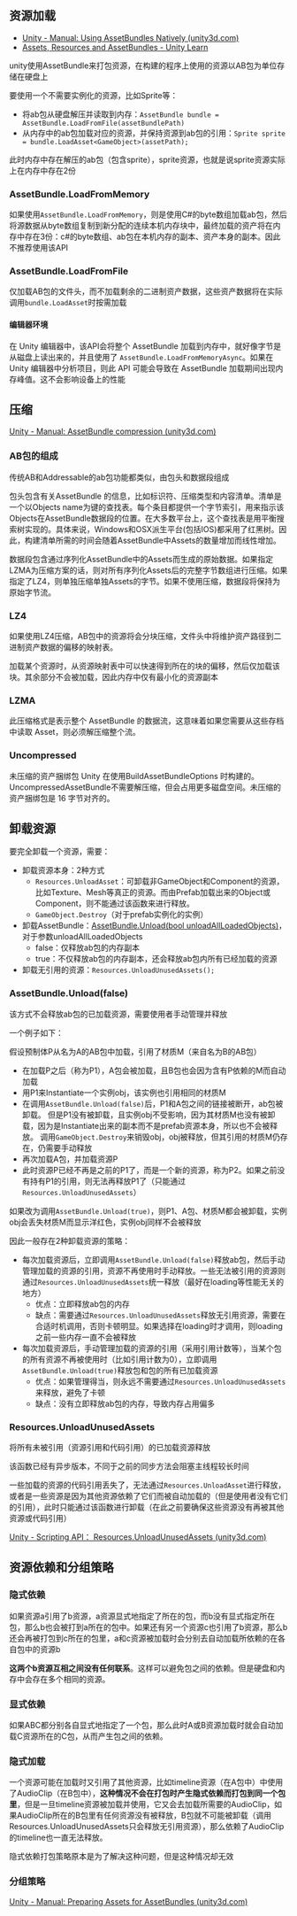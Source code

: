 ## 资源加载

-   [Unity - Manual: Using AssetBundles Natively (unity3d.com)](https://docs.unity3d.com/Manual/AssetBundles-Native.html)
-   [Assets, Resources and AssetBundles - Unity Learn](https://learn.unity.com/tutorial/assets-resources-and-assetbundles)

unity使用AssetBundle来打包资源，在构建的程序上使用的资源以AB包为单位存储在硬盘上

要使用一个不需要实例化的资源，比如Sprite等：

-   将ab包从硬盘解压并读取到内存：`AssetBundle bundle = AssetBundle.LoadFromFile(assetBundlePath)`
-   从内存中的ab包加载对应的资源，并保持资源到ab包的引用：`Sprite sprite = bundle.LoadAsset<GameObject>(assetPath);`

此时内存中存在解压的ab包（包含sprite），sprite资源，也就是说sprite资源实际上在内存中存在2份

### AssetBundle.LoadFromMemory

如果使用`AssetBundle.LoadFromMemory`，则是使用C#的byte数组加载ab包，然后将源数据从byte数组复制到新分配的连续本机内存块中，最终加载的资产将在内存中存在3份：c#的byte数组、ab包在本机内存的副本、资产本身的副本。因此不推荐使用该API

### AssetBundle.LoadFromFile

仅加载AB包的文件头，而不加载剩余的二进制资产数据，这些资产数据将在实际调用`bundle.LoadAsset`时按需加载

#### 编辑器环境

在 Unity 编辑器中，该API会将整个 AssetBundle 加载到内存中，就好像字节是从磁盘上读出来的，并且使用了 `AssetBundle.LoadFromMemoryAsync`。如果在 Unity 编辑器中分析项目，则此 API 可能会导致在 AssetBundle 加载期间出现内存峰值。这不会影响设备上的性能

## 压缩

[Unity - Manual: AssetBundle compression (unity3d.com)](https://docs.unity3d.com/Manual/AssetBundles-Cache.html)

### AB包的组成

传统AB和Addressable的ab包功能都类似，由包头和数据段组成

包头包含有关AssetBundle 的信息，比如标识符、压缩类型和内容清单。清单是一个以Objects name为键的查找表。每个条目都提供一个字节索引，用来指示该Objects在AssetBundle数据段的位置。在大多数平台上，这个查找表是用平衡搜索树实现的。具体来说，Windows和OSX派生平台(包括IOS)都采用了红黑树。因此，构建清单所需的时间会随着AssetBundle中Assets的数量增加而线性增加。

数据段包含通过序列化AssetBundle中的Assets而生成的原始数据。如果指定LZMA为压缩方案的话，则对所有序列化Assets后的完整字节数组进行压缩。如果指定了LZ4，则单独压缩单独Assets的字节。如果不使用压缩，数据段将保持为原始字节流。

### LZ4

如果使用LZ4压缩，AB包中的资源将会分块压缩，文件头中将维护资产路径到二进制资产数据的偏移的映射表。

加载某个资源时，从资源映射表中可以快速得到所在的块的偏移，然后仅加载该块。其余部分不会被加载，因此内存中仅有最小化的资源副本

### LZMA

此压缩格式是表示整个 AssetBundle 的数据流，这意味着如果您需要从这些存档中读取 Asset，则必须解压缩整个流。

### Uncompressed

未压缩的资产捆绑包 Unity 在使用BuildAssetBundleOptions 时构建的。UncompressedAssetBundle不需要解压缩，但会占用更多磁盘空间。未压缩的资产捆绑包是 16 字节对齐的。

## 卸载资源

要完全卸载一个资源，需要：

-   卸载资源本身：2种方式
    -   `Resources.UnloadAsset`：可卸载非GameObject和Component的资源，比如Texture、Mesh等真正的资源。而由Prefab加载出来的Object或Component，则不能通过该函数来进行释放。
    -   `GameObject.Destroy`（对于prefab实例化的实例）
-   卸载AssetBundle：[AssetBundle.Unload(bool unloadAllLoadedObjects)](https://docs.unity3d.com/ScriptReference/AssetBundle.Unload.html)，对于参数unloadAllLoadedObjects
    -   false：仅释放ab包的内存副本
    -   true：不仅释放ab包的内存副本，还会释放ab包内所有已经加载的资源
-   卸载无引用的资源：`Resources.UnloadUnusedAssets();`

### AssetBundle.Unload(false)

该方式不会释放ab包的已加载资源，需要使用者手动管理并释放

一个例子如下：

假设预制体P从名为A的AB包中加载，引用了材质M（来自名为B的AB包）

-   在加载P之后（称为P1），A包会被加载，且B包也会因为含有P依赖的M而自动加载
-   用P1来Instantiate一个实例obj，该实例也引用相同的材质M
-   在调用`AssetBundle.Unload(false)`后，P1和A包之间的链接被断开，ab包被卸载。
    但是P1没有被卸载，且实例obj不受影响，因为其材质M也没有被卸载，因为是Instantiate出来的副本而不是prefab资源本身，所以也不会被释放。
    调用`GameObject.Destroy`来销毁obj，obj被释放，但其引用的材质M仍存在，仍需要手动释放
-   再次加载A包，并加载资源P
-   此时资源P已经不再是之前的P1了，而是一个新的资源，称为P2。如果之前没有持有P1的引用，则无法再释放P1了（只能通过`Resources.UnloadUnusedAssets`）

如果改为调用`AssetBundle.Unload(true)`，则P1、A包、材质M都会被卸载，实例obj会丢失材质M而显示洋红色，实例obj同样不会被释放

因此一般存在2种卸载资源的策略：

-   每次加载资源后，立即调用`AssetBundle.Unload(false)`释放ab包，然后手动管理加载的资源的引用，资源不再使用时手动释放。一些无法被引用的资源则通过`Resources.UnloadUnusedAssets`统一释放（最好在loading等性能无关的地方）
    -   优点：立即释放ab包的内存
    -   缺点：需要通过`Resources.UnloadUnusedAssets`释放无引用资源，需要在合适时机调用，否则卡顿明显。如果选择在loading时才调用，则loading之前一些内存一直不会被释放
-   每次加载资源后，手动管理加载的资源的引用（采用引用计数等），当某个包的所有资源不再被使用时（比如引用计数为0），立即调用`AssetBundle.Unload(true)`释放包和包的所有已加载资源
    -   优点：如果管理得当，则永远不需要通过`Resources.UnloadUnusedAssets`来释放，避免了卡顿
    -   缺点：没有立即释放ab包的内存，导致内存占用偏多

### Resources.UnloadUnusedAssets

将所有未被引用（资源引用和代码引用）的已加载资源释放

该函数已经有异步版本，不同于之前的同步方法会阻塞主线程较长时间

一些加载的资源的代码引用丢失了，无法通过`Resources.UnloadAsset`进行释放，或者是一些资源是因为其他资源依赖了它们而被自动加载的（但是使用者没有它们的引用），此时只能通过该函数进行卸载（在此之前要确保这些资源没有再被其他资源或代码引用）

[Unity - Scripting API： Resources.UnloadUnusedAssets (unity3d.com)](https://docs.unity3d.com/ScriptReference/Resources.UnloadUnusedAssets.html)

## 资源依赖和分组策略

### 隐式依赖

如果资源a引用了b资源，a资源显式地指定了所在的包，而b没有显式指定所在包，那么b也会被打到a所在的包中。如果还有另一个资源c也引用了b资源，那么b还会再被打包到c所在的包里，a和c资源被加载时会分别去自动加载所依赖的在各自包中的资源b

**这两个b资源互相之间没有任何联系**。这样可以避免包之间的依赖。但是硬盘和内存中会存在多个相同的资源。

### 显式依赖

如果ABC都分别各自显式地指定了一个包，那么此时A或B资源加载时就会自动加载C资源所在的C包，从而产生包之间的依赖。

### 隐式加载

一个资源可能在加载时又引用了其他资源，比如timeline资源（在A包中）中使用了AudioClip（在B包中），**这种情况不会在打包时产生隐式依赖而打包到同一个包里**，但是一旦timeline资源被加载并使用，它又会去加载所需要的AudioClip，如果AudioClip所在的B包里有任何资源没有被释放，B包就不可能被卸载（调用Resources.UnloadUnusedAssets只会释放无引用资源），那么依赖了AudioClip的timeline也一直无法释放。

隐式依赖打包策略原本是为了解决这种问题，但是这种情况却无效

### 分组策略

[Unity - Manual: Preparing Assets for AssetBundles (unity3d.com)](https://docs.unity3d.com/Manual/AssetBundles-Preparing.html)